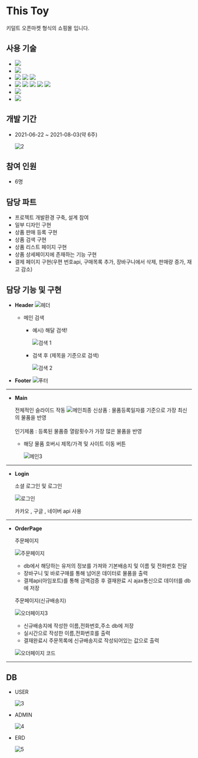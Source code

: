 # This Toy
 키덜트 오픈마켓 형식의 쇼핑몰 입니다.

## 사용 기술
* <img src="https://img.shields.io/badge/Spring-5.x-6DB33F?style=flat-square&logo=Spring&logoColor=6DB33F"/>
* <img src="https://img.shields.io/badge/Oracle-11g-F80000?style=flat-square&logo=Oracle&logoColor=F80000"/>
* <img src="https://img.shields.io/badge/Visual Studio Code-007ACC?style=flat-square&logo=Visual Studio Code&logoColor=white"/>
  <img src="https://img.shields.io/badge/Eclipse IDE-2C2255?style=flat-square&logo=Eclipse IDE&logoColor=white"/>
  <img src="https://img.shields.io/badge/Insomnia-5849BE?style=flat-square&logo=Insomnia&logoColor=white"/>
* <img src="https://img.shields.io/badge/JAVA-007396?style=flat-square&logo=Java&logoColor=white"/>  
  <img src="https://img.shields.io/badge/JavaScript-F7DF1E?style=flat-square&logo=JavaScript&logoColor=white"/>
  <img src="https://img.shields.io/badge/HTML5-E34F26?style=flat-square&logo=HTML5&logoColor=white"/>
  <img src="https://img.shields.io/badge/CSS3-1572B6?style=flat-square&logo=CSS3&logoColor=white"/>
  <img src="https://img.shields.io/badge/jQuery-0769AD?style=flat-square&logo=jQuery&logoColor=white"/>
* <img src="https://img.shields.io/badge/Apache Tomcat-9.0-FF9E0F?style=flat-square&logo=Apache Tomcat&logoColor=FF9E0F"/>
* <img src="https://img.shields.io/badge/Git-F05032?style=flat-square&logo=Git&logoColor=white"/>
  

## 개발 기간
* 2021-06-22 ~ 2021-08-03(약 6주)

  ![2](https://user-images.githubusercontent.com/80955533/130388132-2191f395-6922-4b31-90fe-2bc0d62dcd5a.png)
## 참여 인원
* 6명

## 담당 파트
* 프로젝트 개발환경 구축, 설계 참여
* 일부 디자인 구현
* 상품 판매 등록 구현
* 상품 검색 구현
* 상품 리스트 페이지 구현
* 상품 상세페이지에 존재하는 기능 구현
* 결제 페이지 구현(우편 번호api, 구매목록 추가, 장바구니에서 삭제, 판매량 증가, 재고 감소)

## 담당 기능 및 구현
* **Header**
![헤더](https://user-images.githubusercontent.com/80955533/130389056-bad7937f-780f-4231-a5cb-45f032631bcb.PNG)

    + 메인 검색 
        - 예시) 해달 검색!
        
            ![검색 1](https://user-images.githubusercontent.com/80955533/130389910-a80c46e1-a3e8-4525-aab2-030a49f8607c.PNG)
            
        - 검색 후 (제목을 기준으로 검색)
            
            ![검색 2](https://user-images.githubusercontent.com/80955533/130389913-1e6522f4-999e-4b1b-beae-e1f267edbf95.PNG)
            
* **Footer**
![푸터](https://user-images.githubusercontent.com/80955533/130389071-af1565d5-30c0-45f2-a3b5-57c1fdf170ec.PNG)

---

* **Main**

  전체적인 슬라이드 작동
![메인최종](https://user-images.githubusercontent.com/80955533/130390237-8b6e694e-6fbe-4a67-98db-d795326a4276.PNG)
    신상품 : 물품등록일자를 기준으로 가장 최신의 물품을 반영<br/><br/>
    인기제품 : 등록된 물품중 열람횟수가 가장 많은 물품을 반영
    
    + 해당 물품 호버시 제목/가격 및 사이트 이동 버튼
     
      ![메인3](https://user-images.githubusercontent.com/80955533/130390350-38edd97c-c242-4e20-a7ea-c5c4f996d9e4.PNG)
      

---

* **Login**

    소셜 로그인 및 로그인
    
    ![로그인](https://user-images.githubusercontent.com/80955533/130390754-6a9324ce-42a1-4bb7-a75f-0e14c3276e7f.PNG)
    
    카카오 , 구글 , 네이버 api 사용
---

* **OrderPage**
  
  주문페이지
  
  ![주문페이지](https://user-images.githubusercontent.com/80955533/130403838-925d192a-4121-4e95-83ef-d956d4b00a53.PNG)
  
  - db에서 해당하는 유저의 정보를 가져와 기본배송지 및 이름 및 전화번호 전달
  - 장바구니 및 바로구매를 통해 넘어온 데이터로 물품을 출력
  - 결제api(아임포트)를 통해 금액검증 후 결재완료 시 ajax통신으로 데이터를 db에 저장 
  
  주문페이지(신규배송지)
  
  ![오더페이지3](https://user-images.githubusercontent.com/80955533/130404904-22a626c8-c9ac-4f83-b3c1-e39517ea91de.PNG)
  
  - 신규배송지에 작성한 이름,전화번호,주소 db에 저장
  - 실시간으로 작성한 이름,전화번호를 출력
  - 결재완료시 주문목록에 신규배송지로 작성되어있는 값으로 출력
  
  ![오더페이지 코드](https://user-images.githubusercontent.com/80955533/130406193-a01346f0-1948-4379-bfa2-29d85efbea8c.PNG)
  
---

## DB
* USER

  ![3](https://user-images.githubusercontent.com/80955533/130392513-86265a29-5993-4689-bae5-d5a25a0d0f44.jpg)

* ADMIN

  ![4](https://user-images.githubusercontent.com/80955533/130392509-1beac1fe-5a76-436a-ac4d-c947eab2c69d.jpg)

* ERD
 
  ![5](https://user-images.githubusercontent.com/80955533/130388497-d9186f5e-8bbd-4d39-be2c-578e4964c720.jpg)

